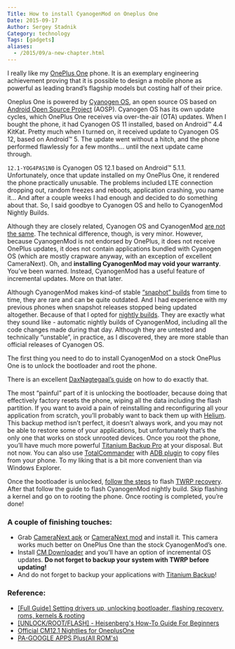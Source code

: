 ```yaml
---
Title: How to install CyanogenMod on Oneplus One
Date: 2015-09-17
Author: Sergey Stadnik
Category: technology
Tags: [gadgets]
aliases:
  - /2015/09/a-new-chapter.html
---
```


I really like my [OnePlus One](https://oneplus.net/one) phone. It is an exemplary engineering achievement proving that it is possible to design a mobile phone as powerful as leading brand’s flagship models but costing half of their price.

Oneplus One is powered by [Cyanogen OS](https://cyngn.com/cyanogen-os), an open source OS based on [Android Open Source Project](https://source.android.com/) (AOSP). Cyanogen OS has its own update cycles, which OnePlus One receives via over-the-air (OTA) updates. When I bought the phone, it had Cyanogen OS 11 installed, based on Android&trade; 4.4 KitKat. Pretty much when I turned on, it received update to Cyanogen OS 12, based on Android&trade; 5. The update went without a hitch, and the phone performed flawlessly for a few months&hellip; until the next update came through.

`12.1-YOG4PAS1N0` is Cyanogen OS 12.1 based on Android&trade; 5.1.1.
Unfortunately, once that update installed on my OnePlus One, it rendered the phone practically unusable. The problems included LTE connection dropping out, random freezes and reboots, application crashing, you name it&hellip; And after a couple weeks I had enough and decided to do something about that. So, I said goodbye to Cyanogen OS and hello to CyanogenMod Nightly Builds.
<!-- more -->

Although they are closely related, Cyanogen OS and CyanogenMod [are not the same](http://www.xda-developers.com/corporate-explained-whos-cyanogen-whats-cyanogen-os/). The technical difference, though, is very minor. However, because CyanogenMod is not endorsed by OnePlus, it does not receive OnePlus updates, it does not contain applications bundled with Cyanogen OS (which are mostly crapware anyway, with an exception of excellent CameraNext).
Oh, and **installing CyanogenMod may void your warranty**. You’ve been warned.
Instead, CyanogenMod has a useful feature of incremental updates. More on that later.

Although CyanogenMod makes kind-of stable [“snaphot” builds](https://download.cyanogenmod.org/?device=bacon&type=snapshot) from time to time, they are rare and can be quite outdated. And I had experience with my previous phones when  snapshot releases stopped being updated altogether. Because of that I opted for [nightly builds](https://download.cyanogenmod.org/?device=bacon&type=nightly). They are exactly what they sound like - automatic nightly builds of CyanogenMod, including all the code changes made during that day. Although they are untested and technically “unstable”, in practice, as I discovered, they are more stable than official releases of Cyanogen OS.

The first thing you need to do to install CyanogenMod on a stock OnePlus One is to unlock the bootloader and root the phone.

There is an excellent [DaxNagtegaal’s guide](https://forums.oneplus.net/threads/full-guide-setting-drivers-up-unlocking-bootloader-flashing-recovery-roms-kernels-rooting.291274/) on how to do exactly that.

The most “painful” part of it is unlocking the bootloader, because doing that effectively factory resets the phone, wiping all the data including the flash partition. If you want to avoid a pain of reinstalling and reconfiguring all your application from scratch, you’ll probably want to back them up with [Helium](https://www.clockworkmod.com/carbon). This backup method isn’t perfect, it doesn’t always work, and you may not be able to restore some of your applications, but unfortunately that’s the only one that works on stock unrooted devices. Once you root the phone, you’ll have much more powerful [Titanium Backup Pro](http://www.titaniumtrack.com/titanium-backup.html) at your disposal. But not now.
You can also use [TotalCommander](http://www.ghisler.com/) with [ADB plugin](http://forum.xda-developers.com/showthread.php?t=2105707) to copy files from your phone. To my liking that is a bit more convenient than via Windows Explorer.

Once the bootloader is unlocked, [follow the steps](https://forums.oneplus.net/threads/full-guide-setting-drivers-up-unlocking-bootloader-flashing-recovery-roms-kernels-rooting.291274/) to flash [TWRP recovery](https://dl.twrp.me/bacon/). After that follow the guide to flash CyanogenMod nightly build. Skip flashing a kernel and go on to rooting the phone. Once rooting is completed, you’re done!

### A couple of finishing touches:

* Grab [CameraNext apk](http://forum.xda-developers.com/oneplus-one/themes-apps/app-cameranext-apk-lib-cyanogenos-12-1-t3186688) or [CameraNext mod](http://forum.xda-developers.com/oneplus-one/themes-apps/app-cos12-cameranextmod-t3086513) and install it. This camera works much better on OnePlus One than the stock CyanogenMod’s one.
* Install [CM Downloader](https://play.google.com/store/apps/details?id=com.paolinoalessandro.cmromdownloader) and you’ll have an option of incremental OS updates. **Do not forget to backup your system with TWRP before updating!**
* And do not forget to backup your applications with  [Titanium Backup](http://www.titaniumtrack.com/titanium-backup.html)!

### Reference:

* [\[Full Guide\] Setting drivers up, unlocking bootloader, flashing recovery, roms, kernels & rooting](https://forums.oneplus.net/threads/full-guide-setting-drivers-up-unlocking-bootloader-flashing-recovery-roms-kernels-rooting.291274/)
* [\[UNLOCK/ROOT/FLASH\] - Heisenberg's How-To Guide For Beginners](http://forum.xda-developers.com/oneplus-one/general/guides-bacon-timmaaas-how-to-guides-t2839471)
* [Official CM12.1 Nightlies for OneplusOne](https://forums.oneplus.net/threads/5-1-1-nightly-official-cm12-1-nightlies.300277/)
* [PA-GOOGLE APPS Plus(All ROM's)](http://forum.xda-developers.com/android/software/reborn-gapps-5-t3074660)
